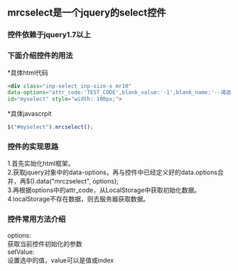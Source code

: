 ## mrcselect是一个jquery的select控件
### 控件依赖于jquery1.7以上
### 下面介绍控件的用法
*具体html代码
```html
<div class="inp-select inp-size-s mr10"  
data-options="attr_code:'TEST_CODE',blank_value:'-1',blank_name:'--请选择--'"  
id="myselect" style="width: 100px;">
```
*具体javascrpit
```javascript
$("#myselect").mrcselect();
```

### 控件的实现思路
1.首先实始化html框架。<br/>
2.获取jquery对象中的data-options，再与控件中已经定义好的data.options合并，再$().data("mrczselect", options);<br/>
3.再根据options中的attr_code，从LocalStorage中获取初始化数据。
4.localStorage不存在数据，则去服务器获取数据。

### 控件常用方法介绍
options:<br/>
获取当前控件初始化的参数<br/>
setValue:<br/>
设置选中的值，value可以是值或index<br/>

